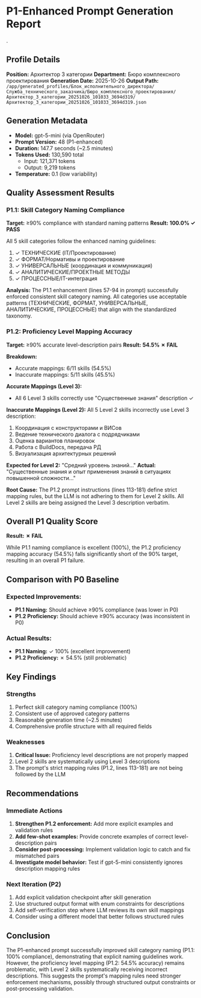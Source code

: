 # P1-Enhanced Prompt Generation Report
.
## Profile Details

**Position:** Архитектор 3 категории
**Department:** Бюро комплексного проектирования
**Generation Date:** 2025-10-26
**Output Path:** `/app/generated_profiles/Блок_исполнительного_директора/Служба_технического_заказчика/Бюро_комплексного_проектирования/Архитектор_3_категории_20251026_101033_3694d319/Архитектор_3_категории_20251026_101033_3694d319.json`

## Generation Metadata

- **Model:** gpt-5-mini (via OpenRouter)
- **Prompt Version:** 48 (P1-enhanced)
- **Duration:** 147.7 seconds (~2.5 minutes)
- **Tokens Used:** 130,590 total
  - Input: 121,371 tokens
  - Output: 9,219 tokens
- **Temperature:** 0.1 (low variability)

## Quality Assessment Results

### P1.1: Skill Category Naming Compliance

**Target:** ≥90% compliance with standard naming patterns
**Result:** **100.0% ✓ PASS**

All 5 skill categories follow the enhanced naming guidelines:

1. ✓ ТЕХНИЧЕСКИЕ (IT/Проектирование)
2. ✓ ФОРМАТ/Нормативы и проектирование
3. ✓ УНИВЕРСАЛЬНЫЕ (координация и коммуникация)
4. ✓ АНАЛИТИЧЕСКИЕ/ПРОЕКТНЫЕ МЕТОДЫ
5. ✓ ПРОЦЕССНЫЕ/IT-интеграция

**Analysis:** The P1.1 enhancement (lines 57-94 in prompt) successfully enforced consistent skill category naming. All categories use acceptable patterns (ТЕХНИЧЕСКИЕ, ФОРМАТ, УНИВЕРСАЛЬНЫЕ, АНАЛИТИЧЕСКИЕ, ПРОЦЕССНЫЕ) that align with the standardized taxonomy.

### P1.2: Proficiency Level Mapping Accuracy

**Target:** ≥90% accurate level-description pairs
**Result:** **54.5% ✗ FAIL**

**Breakdown:**
- Accurate mappings: 6/11 skills (54.5%)
- Inaccurate mappings: 5/11 skills (45.5%)

**Accurate Mappings (Level 3):**
- All 6 Level 3 skills correctly use "Существенные знания" description ✓

**Inaccurate Mappings (Level 2):**
All 5 Level 2 skills incorrectly use Level 3 description:
1. Координация с конструкторами и ВИСов
2. Ведение технического диалога с подрядчиками
3. Оценка вариантов планировок
4. Работа с BuildDocs, передача РД
5. Визуализация архитектурных решений

**Expected for Level 2:** "Средний уровень знаний..."
**Actual:** "Существенные знания и опыт применения знаний в ситуациях повышенной сложности..."

**Root Cause:** The P1.2 prompt instructions (lines 113-181) define strict mapping rules, but the LLM is not adhering to them for Level 2 skills. All Level 2 skills are being assigned the Level 3 description verbatim.

## Overall P1 Quality Score

**Result:** **✗ FAIL**

While P1.1 naming compliance is excellent (100%), the P1.2 proficiency mapping accuracy (54.5%) falls significantly short of the 90% target, resulting in an overall P1 failure.

## Comparison with P0 Baseline

### Expected Improvements:
- **P1.1 Naming:** Should achieve ≥90% compliance (was lower in P0)
- **P1.2 Proficiency:** Should achieve ≥90% accuracy (was inconsistent in P0)

### Actual Results:
- **P1.1 Naming:** ✓ 100% (excellent improvement)
- **P1.2 Proficiency:** ✗ 54.5% (still problematic)

## Key Findings

### Strengths
1. Perfect skill category naming compliance (100%)
2. Consistent use of approved category patterns
3. Reasonable generation time (~2.5 minutes)
4. Comprehensive profile structure with all required fields

### Weaknesses
1. **Critical Issue:** Proficiency level descriptions are not properly mapped
2. Level 2 skills are systematically using Level 3 descriptions
3. The prompt's strict mapping rules (P1.2, lines 113-181) are not being followed by the LLM

## Recommendations

### Immediate Actions
1. **Strengthen P1.2 enforcement:** Add more explicit examples and validation rules
2. **Add few-shot examples:** Provide concrete examples of correct level-description pairs
3. **Consider post-processing:** Implement validation logic to catch and fix mismatched pairs
4. **Investigate model behavior:** Test if gpt-5-mini consistently ignores description mapping rules

### Next Iteration (P2)
1. Add explicit validation checkpoint after skill generation
2. Use structured output format with enum constraints for descriptions
3. Add self-verification step where LLM reviews its own skill mappings
4. Consider using a different model that better follows structured rules

## Conclusion

The P1-enhanced prompt successfully improved skill category naming (P1.1: 100% compliance), demonstrating that explicit naming guidelines work. However, the proficiency level mapping (P1.2: 54.5% accuracy) remains problematic, with Level 2 skills systematically receiving incorrect descriptions. This suggests the prompt's mapping rules need stronger enforcement mechanisms, possibly through structured output constraints or post-processing validation.
